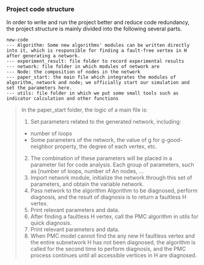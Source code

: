### Project code structure

In order to write and run the project better and reduce code redundancy, the project structure is mainly divided into the following several parts.

```
new-code
--- Algorithm: Some new algorithms' modules can be written directly into it, which is responsible for finding a fault-free vertex in H after generating a network.
--- experiment_result: file folder to record experimental results
--- network: file folder in which modules of network are
--- Node: the composition of nodes in the network
--- paper_start: the main file which integrates the modules of algorithm, network and node; we officially start our simulation and set the parameters here.
--- utils: file folder in which we put some small tools such as indicator calculation and other functions
```

> In the paper_start folder, the logic of a main file is:
>
> 1. Set parameters related to the generated network, including:
>
> - number of loops
> - Some parameters of the network, the value of g for g-good-neighbor property, the degree of each vertex, etc.
>
> 2. The combination of these parameters will be placed in a parameter list for code analysis. Each group of parameters, such as [number of loops, number of An nodes, ...
> 3. Import network module, initialize the network through this set of parameters, and obtain the variable network.
> 4. Pass network to the algorithm Algorithm to be diagnosed, perform diagnosis, and the result of diagnosis is to return a faultless H vertex.
> 5. Print relevant parameters and data.
> 6. After finding a faultless H vertex, call the PMC algorithm in utils for quick diagnosis.
> 7. Print relevant parameters and data.
> 8. When PMC model cannot find the any new H faultless vertex and the entire subnetwork H has not been diagnosed, the algorithm is called for the second time to perform diagnosis, and the PMC process continues until all accessible vertices in H are diagnosed.
